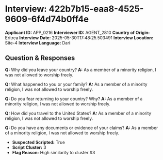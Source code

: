 # Interview: 422b7b15-eaa8-4525-9609-6f4d74b0ff4e
**Applicant ID:** APP_0216
**Interviewer ID:** AGENT_2810
**Country of Origin:** Eritrea
**Interview Date:** 2025-05-30T17:48:25.503491
**Interview Location:** Site-4
**Interview Language:** Dari

## Question & Responses

**Q:** Why did you leave your country?
**A:** As a member of a minority religion, I was not allowed to worship freely.

**Q:** What happened to you or your family?
**A:** As a member of a minority religion, I was not allowed to worship freely.

**Q:** Do you fear returning to your country? Why?
**A:** As a member of a minority religion, I was not allowed to worship freely.

**Q:** How did you travel to the United States?
**A:** As a member of a minority religion, I was not allowed to worship freely.

**Q:** Do you have any documents or evidence of your claims?
**A:** As a member of a minority religion, I was not allowed to worship freely.

- **Suspected Scripted:** True
- **Script Cluster:** 3
- **Flag Reason:** High similarity to cluster #3
